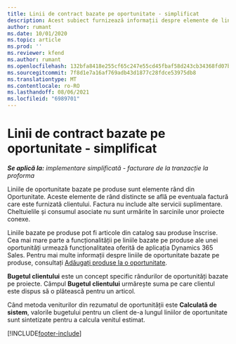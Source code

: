 ```yaml
---
title: Linii de contract bazate pe oportunitate - simplificat
description: Acest subiect furnizează informații despre elemente de linie de oportunitate pe bază de proiect în Project Operations.
author: rumant
ms.date: 10/01/2020
ms.topic: article
ms.prod: ''
ms.reviewer: kfend
ms.author: rumant
ms.openlocfilehash: 132bfa8418e255cf65c247e55cd45fbaf58d243cb34368fd07bc4ade11bb243e
ms.sourcegitcommit: 7f8d1e7a16af769adb43d1877c28fdce53975db8
ms.translationtype: MT
ms.contentlocale: ro-RO
ms.lasthandoff: 08/06/2021
ms.locfileid: "6989701"
---
```

# <a name="product-based-opportunity-lines---lite"></a>Linii de contract bazate pe oportunitate - simplificat

_**Se aplică la:** implementare simplificată - facturare de la tranzacție la proforma_

Liniile de oportunitate bazate pe produse sunt elemente rând din Oportunitate. Aceste elemente de rând distincte se află pe eventuala factură care este furnizată clientului. Factura nu include alte servicii suplimentare. Cheltuielile și consumul asociate nu sunt urmărite în sarcinile unor proiecte conexe.

Liniile bazate pe produse pot fi articole din catalog sau produse înscrise. Cea mai mare parte a funcționalității pe liniile bazate pe produse ale unei oportunități urmează funcționalitatea oferită de aplicația Dynamics 365 Sales. Pentru mai multe informații despre liniile de oportunitate bazate pe produse, consultați [Adăugați produse la o oportunitate](/dynamics365/sales-enterprise/add-products-opportunity).

**Bugetul clientului** este un concept specific rândurilor de oportunități bazate pe proiecte. Câmpul **Bugetul clientului** urmărește suma pe care clientul este dispus să o plătească pentru un articol.

Când metoda veniturilor din rezumatul de oportunității este **Calculată de sistem**, valorile bugetului pentru un client de-a lungul liniilor de oportunitate sunt sintetizate pentru a calcula venitul estimat. 



[!INCLUDE[footer-include](../../includes/footer-banner.md)]
